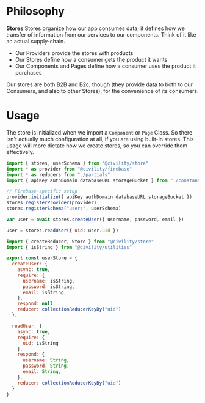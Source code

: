 Philosophy
==========
**Stores**
Stores organize how our app consumes data; it defines how we transfer of information from our services to our components. Think of it like an actual supply-chain.

- Our Providers provide the stores with products
- Our Stores define how a consumer gets the product it wants
- Our Components and Pages define how a consumer uses the product it purchases

Our stores are both B2B and B2c, though (they provide data to both to our Consumers, and also to other Stores), for the convenience of its consumers.

Usage
======
The store is initialized when we import a `Component` or `Page` Class. So there isn't actually much configuration at all, if you are using built-in stores. This usage will more dictate how we create stores, so you can override them effectively.

```js
import { stores, userSchema } from "@civility/store"
import * as provider from "@civility/firebase"
import * as reducers from "./partials"
import { apiKey authDomain databaseURL storageBucket } from "./constants"

// Firebase-specific setup
provider.initialize({ apiKey authDomain databaseURL storageBucket })
stores.registerProvider(provider)
stores.registerSchema("users", userSchema)

var user = await stores.createUser({ username, password, email })

user = stores.readUser({ uid: user.uid })
```

```js
import { createReducer, Store } from "@civility/store"
import { isString } from "@civility/utilities"

export const userStore = {
  createUser: {
    async: true,
    require: {
      username: isString,
      password: isString,
      email: isString,
    },
    respond: null,
    reducer: collectionReducerKeyBy("uid")
  },

  readUser: {
    async: true,
    require: {
      uid: isString
    },
    respond: {
      username: String,
      password: String,
      email: String,
    },
    reducer: collectionReducerKeyBy("uid")
  }
}
```
